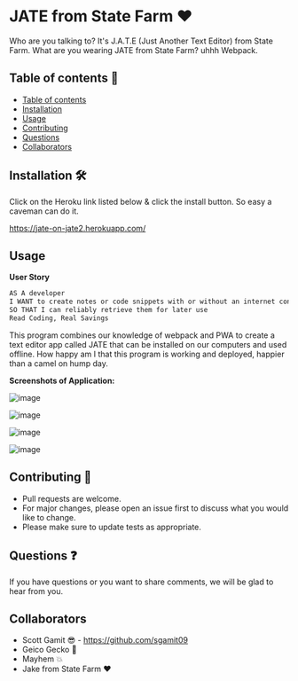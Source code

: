 # JATE from State Farm ❤️

Who are you talking to? It's J.A.T.E (Just Another Text Editor) from State Farm. What are you wearing JATE from State Farm? uhhh Webpack. 

## Table of contents 📖

  - [Table of contents](#table-of-contents)
  - [Installation](#installation)
  - [Usage](#usage)
  - [Contributing](#contributing)
  - [Questions](#questions)
  - [Collaborators](#collaborators)


## Installation 🛠️

Click on the Heroku link listed below & click the install button. So easy a caveman can do it.

https://jate-on-jate2.herokuapp.com/

## Usage

**User Story**

```md
AS A developer
I WANT to create notes or code snippets with or without an internet connection
SO THAT I can reliably retrieve them for later use
Read Coding, Real Savings
```

This program combines our knowledge of webpack and PWA to create a text editor app called JATE that can be installed on our computers and used offline. How happy am I that this program is working and deployed, happier than a camel on hump day.  

**Screenshots of Application:**

![image](https://user-images.githubusercontent.com/98362675/170559938-1c35d4fe-a326-4f42-9b82-e2a10cc0530f.png)

![image](https://user-images.githubusercontent.com/98362675/170560041-d807900f-7c9b-46c1-995d-20e4c01e90b0.png)

![image](https://user-images.githubusercontent.com/98362675/170560121-2b5c56b0-bdda-4142-ab65-710e73b362a1.png)

![image](https://user-images.githubusercontent.com/98362675/170560221-bba4d976-4ee4-449e-8bf3-d28704748981.png)


## Contributing 🙋

- Pull requests are welcome.
- For major changes, please open an issue first to discuss what you would like to change.
- Please make sure to update tests as appropriate.

## Questions ❓

If you have questions or you want to share comments, we will be glad to hear from you.

## Collaborators

- Scott Gamit 😎 - https://github.com/sgamit09
- Geico Gecko 🦎
- Mayhem 💥
- Jake from State Farm ❤️
